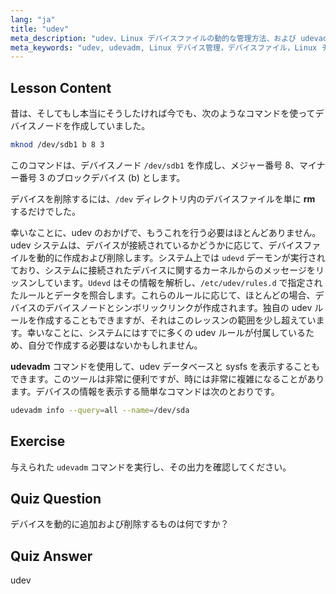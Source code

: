 ```yaml
---
lang: "ja"
title: "udev"
meta_description: "udev、Linux デバイスファイルの動的な管理方法、および udevadm の使用法について学びます。初心者向けにデバイスノードの作成を理解します。"
meta_keywords: "udev, udevadm, Linux デバイス管理，デバイスファイル，Linux チュートリアル，初心者 Linux, udev ルール，Linux ガイド"
---
```


## Lesson Content

昔は、そしてもし本当にそうしたければ今でも、次のようなコマンドを使ってデバイスノードを作成していました。

```bash
mknod /dev/sdb1 b 8 3
```

このコマンドは、デバイスノード `/dev/sdb1` を作成し、メジャー番号 8、マイナー番号 3 のブロックデバイス (b) とします。

デバイスを削除するには、`/dev` ディレクトリ内のデバイスファイルを単に **rm** するだけでした。

幸いなことに、udev のおかげで、もうこれを行う必要はほとんどありません。udev システムは、デバイスが接続されているかどうかに応じて、デバイスファイルを動的に作成および削除します。システム上では `udevd` デーモンが実行されており、システムに接続されたデバイスに関するカーネルからのメッセージをリッスンしています。`Udevd` はその情報を解析し、`/etc/udev/rules.d` で指定されたルールとデータを照合します。これらのルールに応じて、ほとんどの場合、デバイスのデバイスノードとシンボリックリンクが作成されます。独自の udev ルールを作成することもできますが、それはこのレッスンの範囲を少し超えています。幸いなことに、システムにはすでに多くの udev ルールが付属しているため、自分で作成する必要はないかもしれません。

**udevadm** コマンドを使用して、udev データベースと sysfs を表示することもできます。このツールは非常に便利ですが、時には非常に複雑になることがあります。デバイスの情報を表示する簡単なコマンドは次のとおりです。

```bash
udevadm info --query=all --name=/dev/sda
```

## Exercise

与えられた `udevadm` コマンドを実行し、その出力を確認してください。

## Quiz Question

デバイスを動的に追加および削除するものは何ですか？

## Quiz Answer

udev
